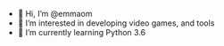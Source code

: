- 👋 Hi, I’m @emmaom
- 👀 I’m interested in developing video games, and tools
- 🌱 I’m currently learning Python 3.6

